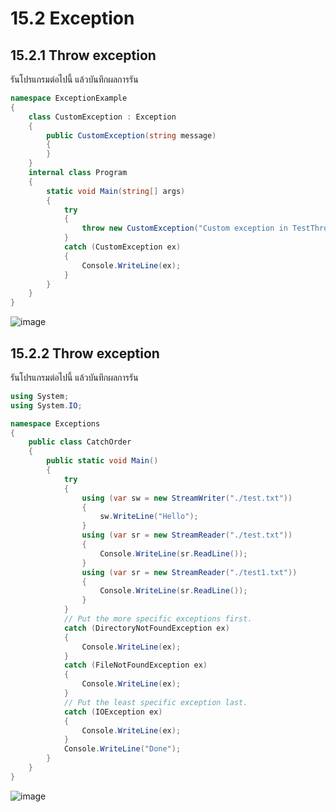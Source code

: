 # 15.2 Exception

## 15.2.1 Throw exception

รันโปรแกรมต่อไปนี้ แล้วบันทึกผลการรัน


```cs
namespace ExceptionExample
{
    class CustomException : Exception
    {
        public CustomException(string message)
        {
        }
    }
    internal class Program
    {
        static void Main(string[] args)
        {
            try
            {
                throw new CustomException("Custom exception in TestThrow()");
            }
            catch (CustomException ex)
            {
                Console.WriteLine(ex);
            }
        }
    }
}
```
![image](https://user-images.githubusercontent.com/103983336/236633172-c6716175-626c-49d2-8b21-7542201c432c.png)

## 15.2.2 Throw exception

รันโปรแกรมต่อไปนี้ แล้วบันทึกผลการรัน

```cs
using System;
using System.IO;

namespace Exceptions
{
    public class CatchOrder
    {
        public static void Main()
        {
            try
            {
                using (var sw = new StreamWriter("./test.txt"))
                {
                    sw.WriteLine("Hello");
                }
                using (var sr = new StreamReader("./test.txt"))
                {
                    Console.WriteLine(sr.ReadLine());
                }
                using (var sr = new StreamReader("./test1.txt"))
                {
                    Console.WriteLine(sr.ReadLine());
                }
            }
            // Put the more specific exceptions first.
            catch (DirectoryNotFoundException ex)
            {
                Console.WriteLine(ex);
            }
            catch (FileNotFoundException ex)
            {
                Console.WriteLine(ex);
            }
            // Put the least specific exception last.
            catch (IOException ex)
            {
                Console.WriteLine(ex);
            }
            Console.WriteLine("Done");
        }
    }
}
```
![image](https://user-images.githubusercontent.com/103983336/236633194-a7b9130f-8154-476e-b4f1-d4f54a6d552a.png)
